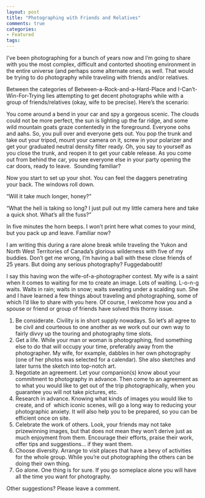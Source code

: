 ```yaml
---
layout: post
title: "Photographing with Friends and Relatives"
comments: true
categories:
- Featured
tags:
---
```

I’ve been photographing for a bunch of years now and I’m going to share with you the most complex, difficult and contorted shooting environment in the entire universe (and perhaps some alternate ones, as well. That would be trying to do photography while traveling with friends and/or relatives.

Between the categories of Between-a-Rock-and-a-Hard-Place and I-Can’t-Win-For-Trying lies attempting to get decent photographs while with a group of friends/relatives (okay, wife to be precise). Here’s the scenario:

You come around a bend in your car and spy a gorgeous scenic. The clouds could not be more perfect, the sun is lighting up the far ridge, and some wild mountain goats graze contentedly in the foreground. Everyone oohs and aahs. So, you pull over and everyone gets out. You pop the trunk and take out your tripod, mount your camera on it, screw in your polarizer and get your graduated neutral density filter ready. Oh, you say to yourself as you close the trunk, and reopen it to get your cable release. As you come out from behind the car, you see everyone else in your party opening the car doors, ready to leave.  Sounding familiar?

Now you start to set up your shot. You can feel the daggers penetrating your back. The windows roll down.

“Will it take much longer, honey?”

“What the hell is taking so long? I just pull out my little camera here and take a quick shot. What’s all the fuss?”

In five minutes the horn beeps. I won’t print here what comes to your mind, but you pack up and leave. Familiar now?

I am writing this during a rare alone break while traveling the Yukon and North West Territories of Canada’s glorious wilderness with five of my buddies. Don’t get me wrong, I’m having a ball with these close friends of 25 years. But doing any serious photography? Fuggedaboutit!

I say this having won the wife-of-a-photographer contest. My wife is a saint when it comes to waiting for me to create an image. Lots of waiting. L-o-n-g waits. Waits in rain; waits in snow; waits sweating under a scalding sun. She and I have learned a few things about traveling and photographing, some of which I’d like to share with you here. Of course, I welcome how you and a spouse or friend or group of friends have solved this thorny issue.
<ol>
<li>Be considerate. Civility is in short supply nowadays. So let’s all agree to be civil and courteous to one another as we work out our own way to fairly divvy up the touring and photography time slots.</li>
	<li>Get a life. While your man or woman is photographing, find something else to do that will occupy your time, preferably away from the photographer. My wife, for example, dabbles in her own photography (one of her photos was selected for a calendar). She also sketches and later turns the sketch into top-notch art.</li>
	<li>Negotiate an agreement. Let your companion(s) know about your commitment to photography in advance. Then come to an agreement as to what you would like to get out of the trip photographically, when you guarantee you will not take pictures, etc.</li>
	<li>Research in advance. Knowing what kinds of images you would like to create, and of  which iconic scenes, will go a long way to reducing your photographic anxiety. It will also help you to be prepared, so you can be efficient once on site.</li>
	<li>Celebrate the work of others. Look, your friends may not take prizewinning images, but that does not mean they won’t derive just as much enjoyment from them. Encourage their efforts, praise their work, offer tips and suggestions... if they want them.</li>
	<li>Choose diversity. Arrange to visit places that have a bevy of activities for the whole group. While you’re out photographing the others can be doing their own thing.</li>
	<li>Go alone. One thing is for sure. If you go someplace alone you will have all the time you want for photography.</li>
</ol>
Other suggestions? Please leave a comment.
